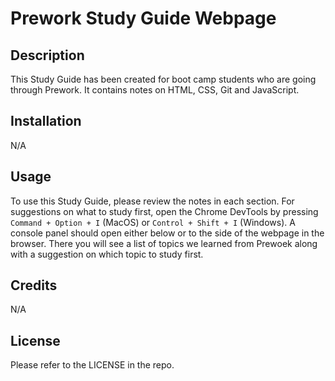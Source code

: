 # Prework Study Guide Webpage

## Description

This Study Guide has been created for boot camp students who are going through Prework. It contains notes on HTML, CSS, Git and JavaScript.

## Installation

N/A

## Usage

To use this Study Guide, please review the notes in each section. For suggestions on what to study first, open the Chrome DevTools by pressing ``Command + Option + I`` (MacOS) or ``Control + Shift + I`` (Windows). A console panel should open either below or to the side of the webpage in the browser. There you will see a list of topics we learned from Prewoek along with a suggestion on which topic to study first.

## Credits

N/A

## License

Please refer to the LICENSE in the repo.


